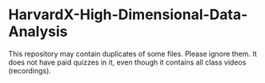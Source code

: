# HarvardX-High-Dimensional-Data-Analysis
This repository may contain duplicates of some files. Please ignore them.
It does not have paid quizzes in it, even though it contains all class videos (recordings).
